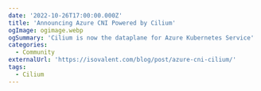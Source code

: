 ```yaml
---
date: '2022-10-26T17:00:00.000Z'
title: 'Announcing Azure CNI Powered by Cilium'
ogImage: ogimage.webp
ogSummary: 'Cilium is now the dataplane for Azure Kubernetes Service'
categories:
  - Community
externalUrl: 'https://isovalent.com/blog/post/azure-cni-cilium/'
tags:
  - Cilium
---
```

